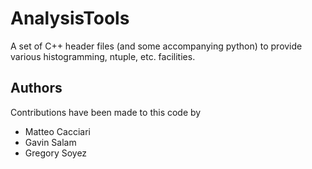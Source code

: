 AnalysisTools
=============

A set of C++ header files (and some accompanying python) to provide
various histogramming, ntuple, etc. facilities.

Authors
-------

Contributions have been made to this code by

- Matteo Cacciari
- Gavin Salam
- Gregory Soyez
